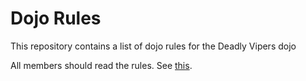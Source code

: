 Dojo Rules
==========

This repository contains a list of dojo rules for the Deadly Vipers dojo

All members should read the rules. See [this](https://github.com/deadlyvipers).